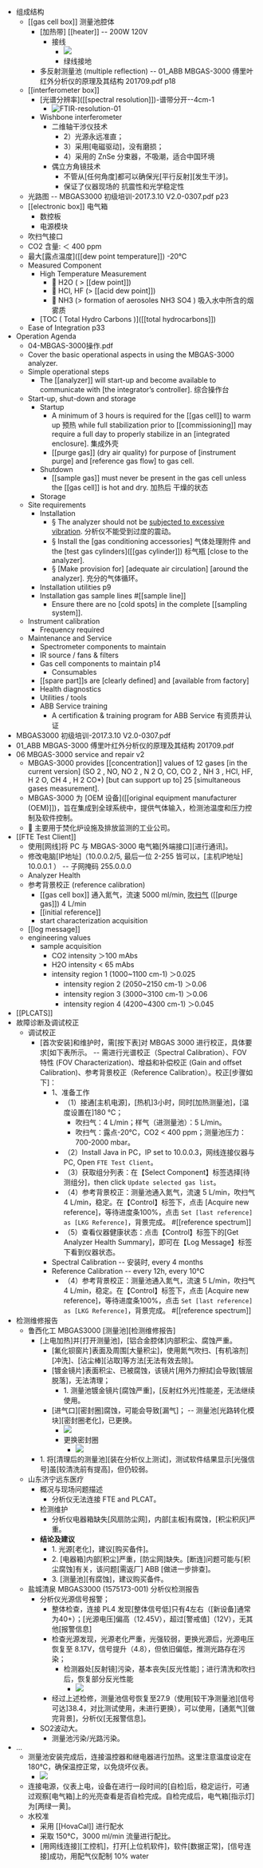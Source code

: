 - 组成结构
    - [[gas cell box]] 测量池腔体
        - [加热带] [[heater]] -- 200W 120V
            - 接线
                - ![](https://firebasestorage.googleapis.com/v0/b/firescript-577a2.appspot.com/o/imgs%2Fapp%2FXELiu-NovaKG%2F0VqEiT0aX7.jpg?alt=media&token=4b568a4c-5bc5-447c-80fd-0751af18c6b7)
                - 绿线接地
        - 多反射测量池 (multiple reflection) -- 01_ABB MBGAS-3000 傅里叶红外分析仪的原理及其结构 201709.pdf p18
    - [[interferometer box]] 
        - [光谱分辨率]([[spectral resolution]])-谱带分开--4cm-1
            - ![FTIR-resolution-01](https://firebasestorage.googleapis.com/v0/b/firescript-577a2.appspot.com/o/imgs%2Fapp%2FXELiu-NovaKG%2Fv_SS5ctNj9.png?alt=media&token=9cfcf724-1db0-4c35-abcc-4a015d0c8937)
        - Wishbone interferometer
            - 二维轴干涉仪技术
                - 2）光源永远准直；
                - 3）采用[电磁驱动]，没有磨损；
                - 4）采用的 ZnSe 分束器，不吸潮，适合中国环境
            - 偶立方角镜技术
                - 不管从[任何角度]都可以确保光[平行反射][发生干涉]。
                - 保证了仪器现场的 抗震性和光学稳定性
    - 光路图 -- MBGAS3000 初级培训-2017.3.10 V2.0-0307.pdf p23
    - [[electronic box]] 电气箱
        - 数控板
        - 电源模块
    - 吹扫气接口
    - CO2 含量: ＜ 400 ppm
    - 最大[露点温度]([[dew point temperature]]) -20℃
    - Measured Component
        - High Temperature Measurement
            -  H2O ( > [[dew point]])
            -  HCl, HF (> [[acid dew point]])
            -  NH3 (> formation of aerosoles NH3 SO4 ) 吸入水中所含的烟雾质
        - [TOC ( Total Hydro Carbons )]([[total hydrocarbons]])
    - Ease of Integration   p33
- Operation Agenda
    - 04-MBGAS-3000操作.pdf
    - Cover the basic operational aspects in using the MBGAS-3000 analyzer.
    - Simple operational steps
        - The [[analyzer]] will start-up and become available to communicate with [the integrator’s controller]. 综合操作台
    - Start-up, shut-down and storage
        - Startup
            - A minimum of 3 hours is required for the [[gas cell]] to warm up 预热 while full stabilization prior to [[commissioning]] may require a full day to properly stabilize in an [integrated enclosure]. 集成外壳
            - [[purge gas]] (dry air quality) for purpose of [instrument purge] and [reference gas flow] to gas cell.
        - Shutdown
            - [[sample gas]] must never be present in the gas cell unless the [[gas cell]] is hot and dry. 加热后 干燥的状态
        - Storage
    - Site requirements
        - Installation
            - § The analyzer should not be [subjected to excessive vibration]([[vibration]]). 分析仪不能受到过度的震动。
            - § Install the [gas conditioning accessories] 气体处理附件 and the [test gas cylinders]([[gas cylinder]]) 标气瓶 [close to the analyzer].
            - § [Make provision for] [adequate air circulation] [around the analyzer]. 充分的气体循环。
        - Installation utilities p9
        - Installation gas sample lines #[[sample line]]
            - Ensure there are no [cold spots] in the complete [[sampling system]].
    - Instrument calibration
        - Frequency required
    - Maintenance and Service
        - Spectrometer components to maintain
        - IR source / fans & filters
        - Gas cell components to maintain   p14
            - Consumables
        - [[spare part]]s are [clearly defined] and [available from factory]
        - Health diagnostics
        - Utilities / tools
        - ABB Service training
            - A certification & training program for ABB Service 有资质并认证
- MBGAS3000 初级培训-2017.3.10 V2.0-0307.pdf
- 01_ABB MBGAS-3000 傅里叶红外分析仪的原理及其结构 201709.pdf
- 06 MBGAS-3000 service and repair v2
    - MBGAS-3000 provides [[concentration]] values of 12 gases [in the current version] (SO 2 , NO, NO 2 , N 2 O, CO, CO 2 , NH 3 , HCl, HF, H 2 O, CH 4 , H 2 CO*) [but can support up to] 25 [simultaneous gases measurement].
    - MBGAS-3000 为 [OEM 设备]([[original equipment manufacturer (OEM)]])，旨在集成到全球系统中，提供气体输入，检测池温度和压力控制及软件控制。
    -  主要用于焚化炉设施及排放监测的工业公司。
- [[FTE Test Client]]
    - 使用[网线]将 PC 与 MBGAS-3000 电气箱[外端接口][进行通讯]。
    - 修改电脑[IP地址]（10.0.0.2/5, 最后一位 2-255 皆可以，[主机IP地址] 10.0.0.1 ） -- 子网掩码 255.0.0.0
    - Analyzer Health 
    - 参考背景校正 (reference calibration)
        - [[gas cell box]] 通入氮气，流速 5000 ml/min, [吹扫气](((GwtsEivzE))) ([[purge gas]]) 4 L/min
        - [[initial reference]]
        - start characterization acquisition
    - [[log message]]
    - engineering values
        - sample acquisition
            - CO2 intensity ＞100 mAbs
            - H2O intensity < 65 mAbs
            - intensity region 1 (1000~1100 cm-1) ＞0.025
                - intensity region 2 (2050~2150 cm-1) ＞0.06
                - intensity region 3 (3000~3100 cm-1) ＞0.06
                - intensity region 4 (4200~4300 cm-1) ＞0.045
- [[PLCATS]]
- 故障诊断及调试校正
    - 调试校正
        - [首次安装]和维护时，需[按下表]对 MBGAS 3000 进行校正，具体要求[如下表所示。 -- 需进行光谱校正（Spectral Calibration）、FOV 特性 (FOV Characterization)、增益和补偿校正 (Gain and offset Calibration)、参考背景校正（Reference Calibration）。校正[步骤如下]：
            - 1、准备工作
                - （1）接通[主机电源]，[热机]3小时，同时[加热测量池]，[温度设置在]180 ℃；
                    - 吹扫气：4 L/min；样气（进测量池）：5 L/min。
                    - 吹扫气：露点-20℃，CO2 < 400 ppm；测量池压力：700-2000 mbar。
                - （2）Install Java in PC，IP set to 10.0.0.3，网线连接仪器与 PC, Open `FTE Test Client`。
                - （3）获取组分列表：在【Select Component】标签选择[待测组分]，then click `Update selected gas list`。
                - （4）参考背景校正：测量池通入氮气，流速 5 L/min，吹扫气 4 L/min，稳定。在【Control】标签下，点击 [Acquire new reference]，等待进度条100%，点击 `Set [last reference] as [LKG Reference]`，背景完成。 #[[reference spectrum]]
                - （5）查看仪器健康状态：点击【Control】标签下的[Get Analyzer Health Summary]，即可在【Log Message】标签下看到仪器状态。
            - Spectral Calibration -- 安装时, every 4 months
            - Reference Calibration -- every 12h, every 10℃
                - （4）参考背景校正：测量池通入氮气，流速 5 L/min，吹扫气 4 L/min，稳定。在【Control】标签下，点击 [Acquire new reference]，等待进度条100%，点击 `Set [last reference] as [LKG Reference]`，背景完成。 #[[reference spectrum]]
- 检测维修报告
    - 鲁西化工 MBGAS3000 [测量池][检测维修报告]
        - [上电加热]并[打开测量池]，[铝合金腔体]内部积尘、腐蚀严重。
            - [氟化钡窗片]表面及周围[大量积尘]，使用氮气吹扫、[有机溶剂][冲洗]、[沾尘棒][沾取]等方法[无法有效去除]。
            - [镀金镜片]表面积尘、已被腐蚀，该镜片[用外力擦拭]会导致[镀层脱落]，无法清理；
                - 1. 测量池镀金镜片[腐蚀严重]，[反射红外光]性能差，无法继续使用。
            - [进气口][密封圈]腐蚀，可能会导致[漏气]； -- 测量池[光路转化模块][密封圈老化]，已更换。
                - ![](https://firebasestorage.googleapis.com/v0/b/firescript-577a2.appspot.com/o/imgs%2Fapp%2FXELiu-NovaKG%2FhnylPhdI9i.png?alt=media&token=77b541e0-d777-4a56-a006-9570be41a2c9)
                - 更换密封圈
                    - ![](https://firebasestorage.googleapis.com/v0/b/firescript-577a2.appspot.com/o/imgs%2Fapp%2FXELiu-NovaKG%2FKqpzpaB1UY.png?alt=media&token=26429a86-5509-4e3e-b68a-991540e9f367)
        - 1. 将[清理后的测量池][装在分析仪上测试]，测试软件结果显示[光强信号]虽[较清洗前有提高]，但仍较弱。
    - 山东济宁远东医疗
        - 概况与现场问题描述
            - 分析仪无法连接 FTE and PLCAT。
        - 检测维护
            - 分析仪电器箱缺失[风扇防尘网]，内部[主板]有腐蚀，[积尘积灰]严重。
        - ****结论及建议****
            - 1. 光源[老化]，建议[购买备件]。
            - 2. [电器箱]内部[积尘]严重，[防尘网]缺失。[断连]问题可能与[积尘腐蚀]有关，该问题[需返厂] ABB [做进一步排查]。
            - 3. [测量池][有腐蚀]，建议购买备件。
    - 盐城清泉 MBGAS3000 (1575173-001) 分析仪检测报告
        - 分析仪光源信号报警；
            - 整体检查，连接 PL4 发现[整体信号低]只有4左右（[新设备]通常为40+）；[光源电压]偏高（12.45V），超过[警戒值]（12V），无其他[报警信息]
            - 检查光源发现，光源老化严重，光强较弱，更换光源后，光源电压恢复至 8.17V，信号提升（4.8），但依旧偏低，推测光路存在污染；
                - 检测器处[反射镜]污染，基本丧失[反光性能]；进行清洗和吹扫后，恢复部分反光性能
                    - ![](https://firebasestorage.googleapis.com/v0/b/firescript-577a2.appspot.com/o/imgs%2Fapp%2FXELiu-NovaKG%2FHS66pBuh4m.jpg?alt=media&token=a3f1d3e3-3782-4ea5-b62d-1b9d4d28d024)
            - 经过上述检修，测量池信号恢复至27.9（使用[较干净测量池][信号可达]38.4，对比测试使用，未进行更换），可以使用，[通氮气][做完背景]，分析仪[无报警信息]。
        - SO2波动大。
            - 测量池污染/光路污染。
- ...
    - 测量池安装完成后，连接温控器和继电器进行加热。这里注意温度设定在180℃，确保温控正常，以免烧坏仪表。
        - ![](https://firebasestorage.googleapis.com/v0/b/firescript-577a2.appspot.com/o/imgs%2Fapp%2FXELiu-NovaKG%2FVS0uMSU4BX.jpg?alt=media&token=ce1a6805-4f3c-43ba-9294-ced7e4802316)
    - 连接电源，仪表上电，设备在进行一段时间的[自检]后，稳定运行，可通过观察[电气箱]上的光亮查看是否自检完成。自检完成后，电气箱[指示灯]为[两绿一黄]。
    - 水校准
        - 采用 [[HovaCal]] 进行配水
        - 采取 150℃，3000 ml/min 流量进行配比。
        - [用网线连接][工控机]，打开[上位机软件]，软件[数据正常]，[信号连接]成功，用配气仪配制 10% water
